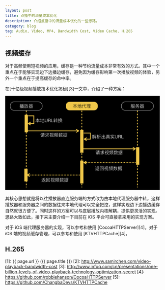 ```yaml
---
layout: post
title: 点播中的流量成本优化
description: 介绍点播中的流量成本优化的一些思路。
category: blog
tag: Audio, Video, MP4, Bandwidth Cost, Video Cache, H.265
---
```




## 视频缓存

对于高频使用短视频的应用，缓存是一种节约流量成本非常有效的方式。其中一个重点在于能够实现边下边播边缓存，避免因为缓存影响第一次播放视频的体验，另外一个重点在于提高缓存的命中率。

在[十亿级视频播放技术优化揭秘][3]一文中，介绍了一种方案：

![image](../../images/video-playback-bandwidth-cost/player-cache-proxy.png)


其核心思想就是将以往播放器直连服务端的方式改为由本地代理服务器中转，这样播放器和服务器之间的数据往来本地代理可以完全把控，这样实现边下边播边缓存自然就很方便了。同时这样的方案可以与底层播放内核解耦，提供更灵活的实现。思路大致如此，接下来主要介绍一下目前在 iOS 平台可直接拿来用的实现方案。

对于 iOS 端代理服务器的实现，可以参考和使用 [CocoaHTTPServer][4]。对于 iOS 端的视频缓存管理，可以参考和使用 [KTVHTTPCache][4]。




## H.265







[SamirChen]: http://www.samirchen.com "SamirChen"
[1]: {{ page.url }} ({{ page.title }})
[2]: http://www.samirchen.com/video-playback-bandwidth-cost
[3]: http://www.infoq.com/cn/presentations/one-billion-levels-of-video-playback-technology-optimization-secret
[4]: https://github.com/robbiehanson/CocoaHTTPServer
[5]: https://github.com/ChangbaDevs/KTVHTTPCache
